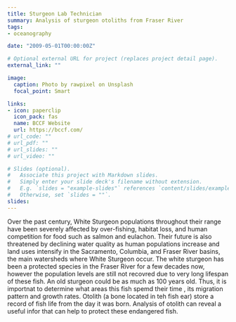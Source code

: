 ```yaml
---
title: Sturgeon Lab Technician
summary: Analysis of sturgeon otoliths from Fraser River
tags:
- oceanography

date: "2009-05-01T00:00:00Z"

# Optional external URL for project (replaces project detail page).
external_link: ""

image:
  caption: Photo by rawpixel on Unsplash
  focal_point: Smart

links:
- icon: paperclip
  icon_pack: fas
  name: BCCF Website
  url: https://bccf.com/
# url_code: ""
# url_pdf: ""
# url_slides: ""
# url_video: ""

# Slides (optional).
#   Associate this project with Markdown slides.
#   Simply enter your slide deck's filename without extension.
#   E.g. `slides = "example-slides"` references `content/slides/example-slides.md`.
#   Otherwise, set `slides = ""`.
slides: 
---
```


Over the past century, White Sturgeon populations throughout their range have been severely affected by over-fishing, habitat loss, and human competition for food such as salmon and eulachon. Their future is also threatened by declining water quality as human populations increase and land uses intensify in the Sacramento, Columbia, and Fraser River basins, the main watersheds where White Sturgeon occur. The white sturgeon has been a protected species in the Fraser River for a few decades now, however the population levels are still not recovred due to very long lifespan of these fish. An old sturgeon could be as much as 100 years old.  Thus, it is importnat to determine what areas this fish spemd their time , its migration pattern and growth rates. Otolith (a bone located in teh fish ear) store a record of fish life from the day it was born. Analysis of otolith can reveal a useful infor that can help to protect these endangered fish.



